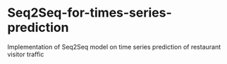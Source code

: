# Seq2Seq-for-times-series-prediction
Implementation of Seq2Seq model on time series prediction of restaurant visitor traffic
